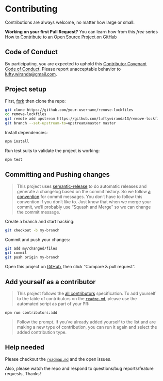 # Contributing

Contributions are always welcome, no matter how large or small.

**Working on your first Pull Request?** You can learn how from this *free* series [How to Contribute to an Open Source Project on GitHub](https://egghead.io/series/how-to-contribute-to-an-open-source-project-on-github)

## Code of Conduct

By participating, you are expected to uphold this [Contributor Covenant Code of Conduct](./other/code_of_conduct.md). Please report unacceptable behavior to [lufty.wiranda@gmail.com](mailto:lufty.wiranda@gmail.com).

## Project setup

First, [fork](https://guides.github.com/activities/forking) then clone the repo:

```sh
git clone https://github.com/your-username/remove-lockfiles
cd remove-lockfiles
git remote add upstream https://github.com/luftywiranda13/remove-lockfiles
git branch --set-upstream-to=upstream/master master
```

Install dependencies:

```sh
npm install
```

Run test suits to validate the project is working:

```sh
npm test
```

## Committing and Pushing changes

> This project uses [semantic-release](https://npmjs.com/package/semantic-release) to do automatic releases and generate a changelog based on the
commit history. So we follow [a convention](https://github.com/conventional-changelog/conventional-changelog-angular/blob/ed32559941719a130bb0327f886d6a32a8cbc2ba/convention.md) for commit messages. You don‘t have to follow this convention if you don‘t like to. Just know that when we merge your commit, we‘ll probably use “Squash and Merge” so we can change the commit message.

Create a branch and start hacking:

```sh
git checkout -b my-branch
```

Commit and push your changes:

```sh
git add my/changed/files
git commit
git push origin my-branch
```

Open this project on [GitHub](https://github.com/luftywiranda13/remove-lockfiles), then click “Compare & pull request”.

## Add yourself as a contributor

> This project follows the [all contributors](https://github.com/kentcdodds/all-contributors) specification. To add yourself to the table of
contributors on the [`readme.md`](./readme.md), please use the automated script as part of your PR:

```sh
npm run contributors:add
```

> Follow the prompt. If you‘ve already added yourself to the list and are making a
new type of contribution, you can run it again and select the added contribution
type.

## Help needed

Please checkout the [`roadmap.md`](./other/roadmap.md) and the open issues.

Also, please watch the repo and respond to questions/bug reports/feature requests, Thanks!

